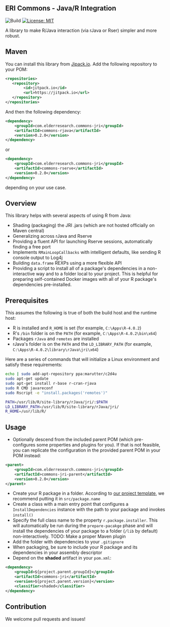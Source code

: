 ERI Commons - Java/R Integration
------------------------------------------

![Build](https://github.com/ElderResearch/commons-jri/workflows/Java%20CI%20with%20Maven/badge.svg) [![License: MIT](https://img.shields.io/badge/License-MIT-yellow.svg)](https://opensource.org/licenses/MIT)

A library to make R/Java interaction (via rJava or Rser) simpler and more robust.

## Maven

You can install this library from [Jipack.io](https://jitpack.io). Add the following repository to your POM:

```xml
<repositories>
   <repository>
        <id>jitpack.io</id>
        <url>https://jitpack.io</url>
   </repository>
</repositories>
 ```

And then the following dependency:
```xml
<dependency>
	<groupId>com.elderresearch.commons-jri</groupId>
	<artifactId>commons-rjava</artifactId>
	<version>0.2.0</version>
</dependency>
```
or 
```xml
<dependency>
	<groupId>com.elderresearch.commons-jri</groupId>
	<artifactId>commons-rserve</artifactId>
	<version>0.2.0</version>
</dependency>
```
depending on your use case.

## Overview

This library helps with several aspects of using R from Java:
* Shading (packaging) the JRI .jars (which are not hosted officially on Maven central)
* Generalizing across rJava and Rserve
* Providing a fluent API for launching Rserve sessions, automatically finding a free port
* Implements `RMainLoopCallbacks` with intelligent defaults, like sending R console output to Log4j
* Building `data.frame` REXPs using a more flexible API
* Providing a script to install all of a package's dependencies in a non-interactive way and to a folder local to your project. This is helpful for preparing self-contained Docker images with all of your R package's dependencies pre-installed.

## Prerequisites

This assumes the following is true of both the build host and the runtime host:
* R is installed and `R_HOME` is set (for example, `C:\Apps\R-4.0.2`)
* R's `/bin` folder is on the `PATH` (for example, `C:\Apps\R-4.0.2\bin\x64`)
* Packages `rJava` and `remotes` are installed
* rJava's folder is on the `PATH` and the `LD_LIBRARY_PATH` (for example, `C:\Apps\R-4.0.2\library\rJava\jri\x64`)

Here are a series of commands that will initialize a Linux environment and satisfy these requirements:

```sh
echo | sudo add-apt-repository ppa:marutter/c2d4u
sudo apt-get update
sudo apt-get install r-base r-cran-rjava
sudo R CMD javareconf
sudo Rscript -e "install.packages('remotes')"

PATH=/usr/lib/R/site-library/rJava/jri/:$PATH
LD_LIBRARY_PATH=/usr/lib/R/site-library/rJava/jri/
R_HOME=/usr/lib/R/
```

## Usage

* Optionally descend from the included parent POM (which pre-configures some properties and plugins for you). If that is not feasible, you can replicate the configuration in the provided parent POM in your POM instead:

```xml
<parent>
	<groupId>com.elderresearch.commons-jri</groupId>
	<artifactId>commons-jri-parent</artifactId>
	<version>0.2.0</version>
</parent>
```

* Create your R package in a folder. According to [our project template](https://gitlab.com/ElderResearch/devops/templates/project), we recommend putting it in `src/package.name`
* Create a class with a main entry point that configures a `InstallDependencies` instance with the path to your package and invokes `install()`
* Specify the full class name to the property `r.package.installer`. This will automatically be run during the `prepare-pacakge` phase and will install the dependencies of your package to a folder (`/lib` by default) non-interactively. TODO: Make a proper Maven plugin
* Add the folder with dependencies to your `.gitignore`
* When packaging, be sure to include your R package and its dependencies in your assembly descriptor
* Depend on the **shaded** artifact in your `pom.xml`:

```xml
<dependency>
	<groupId>${project.parent.groupId}</groupId>
	<artifactId>commons-jri</artifactId>
	<version>${project.parent.version}</version>
	<classifier>shaded</classifier>
</dependency>
```

## Contribution

We welcome pull requests and issues!
